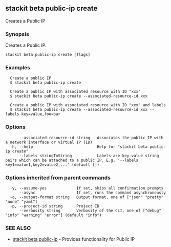 ## stackit beta public-ip create

Creates a Public IP

### Synopsis

Creates a Public IP.

```
stackit beta public-ip create [flags]
```

### Examples

```
  Create a public IP
  $ stackit beta public-ip create

  Create a public IP with associated resource with ID "xxx"
  $ stackit beta public-ip create --associated-resource-id xxx

  Create a public IP with associated resource with ID "xxx" and labels
  $ stackit beta public-ip create --associated-resource-id xxx --labels key=value,foo=bar
```

### Options

```
      --associated-resource-id string   Associates the public IP with a network interface or virtual IP (ID)
  -h, --help                            Help for "stackit beta public-ip create"
      --labels stringToString           Labels are key-value string pairs which can be attached to a public IP. E.g. '--labels key1=value1,key2=value2,...' (default [])
```

### Options inherited from parent commands

```
  -y, --assume-yes             If set, skips all confirmation prompts
      --async                  If set, runs the command asynchronously
  -o, --output-format string   Output format, one of ["json" "pretty" "none" "yaml"]
  -p, --project-id string      Project ID
      --verbosity string       Verbosity of the CLI, one of ["debug" "info" "warning" "error"] (default "info")
```

### SEE ALSO

* [stackit beta public-ip](./stackit_beta_public-ip.md)	 - Provides functionality for Public IP

